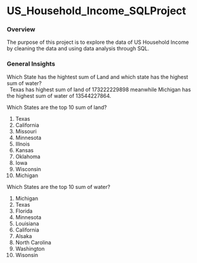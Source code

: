 # US_Household_Income_SQLProject

### Overview 
The purpose of this project is to explore the data of US Household Income by cleaning the data and using data analysis through SQL. 

### General Insights 
Which State has the hightest sum of Land and which state has the highest sum of water?<br>
&nbsp; Texas has highest sum of land of 173222229898 meanwhile Michigan has the highest sum of water of 13544227864. 

Which States are the top 10 sum of land?
  1. Texas 
  2. California 
  3. Missouri
  4. Minnesota
  5. Illnois
  6. Kansas
  7. Oklahoma
  8. Iowa
  9. Wisconsin
  10. Michigan

Which States are the top 10 sum of water?
  1. Michigan
  2. Texas
  3. Florida
  4. Minnesota
  5. Louisiana
  6. California
  7. Alsaka
  8. North Carolina
  9. Washington
  10. Wisonsin
